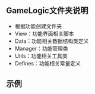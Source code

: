 ## GameLogic文件夹说明
- 根据功能创建文件夹
- View：功能界面相关脚本
- Data：功能相关数据结构类定义
- Manager：功能管理类
- Utils：功能相关工具类
- Defines：功能相关常量定义

## 示例
